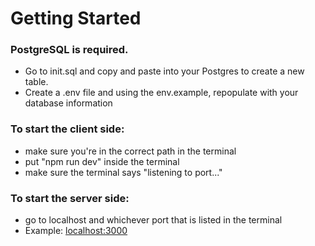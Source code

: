 <h1>Getting Started</h1>
<h3>PostgreSQL is required.</h3>
<ul>
<li>Go to init.sql and copy and paste into your Postgres to create a new table.</li>
<li>Create a .env file and using the env.example, repopulate with your database information</li>
</ul>

<h3>To start the client side:</h3>
<ul>
<li>make sure you're in the correct path in the terminal</li>
<li>put "npm run dev" inside the terminal</li>
<li>make sure the terminal says "listening to port..."</li>
</ul>

<h3>To start the server side:</h3>
<ul>
<li>go to localhost and whichever port that is listed in the terminal</li>
<li>Example: <a href="http://localhost:3000">localhost:3000</a></li>
</ul>
